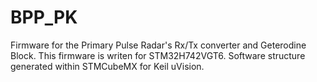 # BPP_PK
Firmware for the Primary Pulse Radar's Rx/Tx converter and Geterodine Block.
This firmware is writen for STM32H742VGT6.
Software structure generated within STMCubeMX for Keil uVision. 
